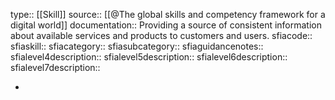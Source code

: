 type:: [[Skill]]
source:: [[@The global skills and competency framework for a digital world]]
documentation:: Providing a source of consistent information about available services and products to customers and users.
sfiacode:: 
sfiaskill::
sfiacategory::
sfiasubcategory::
sfiaguidancenotes::
sfialevel4description::
sfialevel5description::
sfialevel6description::
sfialevel7description::

-